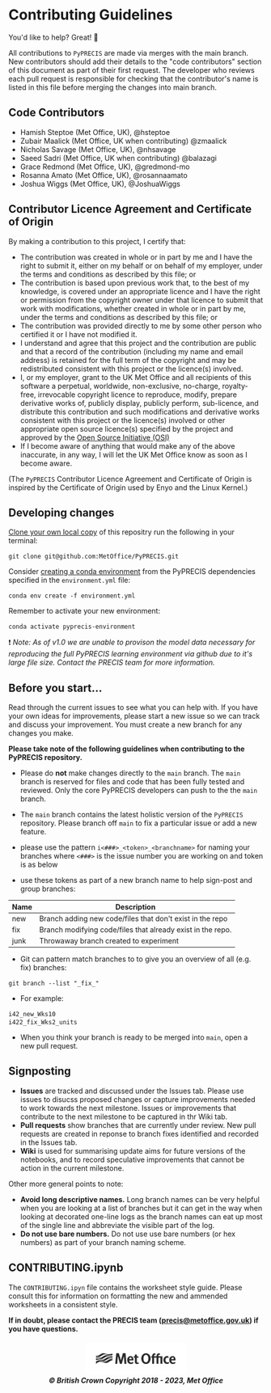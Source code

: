 # Contributing Guidelines

You'd like to help? Great!  :tada:

All contributions to `PyPRECIS` are made via merges with the main branch.
New contributors should add their details to the "code contributors" section of this document as part of their first request.
The developer who reviews each pull request is responsible for checking that the contributor's name is listed in this file before merging the changes into main branch.

## Code Contributors  

 *  Hamish Steptoe (Met Office, UK), @hsteptoe
 *  Zubair Maalick (Met Office, UK when contributing) @zmaalick
 *  Nicholas Savage (Met Office, UK), @nhsavage
 *  Saeed Sadri (Met Office, UK when contributing) @balazagi
 *  Grace Redmond (Met Office, UK), @gredmond-mo
 *  Rosanna Amato (Met Office, UK), @rosannaamato
 *  Joshua Wiggs (Met Office, UK), @JoshuaWiggs


## Contributor Licence Agreement and Certificate of Origin  
By making a contribution to this project, I certify that:  
* The contribution was created in whole or in part by me and I have the right to submit it, either on my behalf or on behalf of
my employer, under the terms and conditions as described by this file; or  
* The contribution is based upon previous work that, to the best of my knowledge, is covered under an appropriate licence and
I have the right or permission from the copyright owner under that licence to submit that work with modifications, whether
created in whole or in part by me, under the terms and conditions as described by this file; or  
* The contribution was provided directly to me by some other person who certified it or I have not modified it.  
* I understand and agree that this project and the contribution are public and that a record of the contribution
(including my name and email address) is retained for the full term of the copyright and may be redistributed
consistent with this project or the licence(s) involved.  
* I, or my employer, grant to the UK Met Office and all recipients of this software a perpetual, worldwide, non-exclusive,
no-charge, royalty-free, irrevocable copyright licence to reproduce, modify, prepare derivative works of, publicly display,
publicly perform, sub-licence, and distribute this contribution and such modifications and derivative works consistent with
this project or the licence(s) involved or other appropriate open source licence(s) specified by the project and approved by
the [Open Source Initiative (OSI)](https://opensource.org/)  
* If I become aware of anything that would make any of the above inaccurate, in any way, I will let the UK Met Office know as
soon as I become aware.  

(The `PyPRECIS` Contributor Licence Agreement and Certificate of Origin is inspired by the Certificate of Origin
used by Enyo and the Linux Kernel.)

## Developing changes

[Clone your own local copy](https://help.github.com/en/articles/cloning-a-repository) of this repositry run the following in your terminal:

```shell
git clone git@github.com:MetOffice/PyPRECIS.git
```

Consider [creating a conda environment](https://docs.conda.io/projects/conda/en/latest/user-guide/tasks/manage-environments.html) from the PyPRECIS dependencies specified in the `environment.yml` file:
```shell
conda env create -f environment.yml
```
Remember to activate your new environment:
```shell
conda activate pyprecis-environment
```

:exclamation: *Note: As of v1.0 we are unable to provison the model data necessary for reproducing the full PyPRECIS learning environment via github due to it's large file size.  Contact the PRECIS team for more information.*

## Before you start...
Read through the current issues to see what you can help with.  If you have your own ideas for improvements, please start a new issue so we can track and discuss your improvement. You must create a new branch for any changes you make.

**Please take note of the following guidelines when contributing to the PyPRECIS repository.**

* Please do **not** make changes directly to the `main` branch.  The `main` branch is reserved for files and code that has been fully tested and reviewed.  Only the core PyPRECIS developers can push to the the `main` branch.

* The `main` branch contains the latest holistic version of the `PyPRECIS` repository.  Please branch off `main` to fix a particular issue or add a new feature.

* please use the pattern `i<###>_<token>_<branchname>` for naming your branches where `<###>` is the issue number you are working on and token is as below

* use these tokens as part of a new branch name to help sign-post and group branches:

Name | Description
---- | -----------
new | Branch adding new code/files that don't exist in the repo
fix | Branch modifying code/files that already exist in the repo.
junk | Throwaway branch created to experiment

* Git can pattern match branches to to give you an overview of all (e.g. fix) branches:
 ```shell
 git branch --list "_fix_"
 ```

* For example:
```
i42_new_Wks10
i422_fix_Wks2_units
```
* When you think your branch is ready to be merged into `main`, open a new pull request.

## Signposting
* **Issues** are tracked and discussed under the Issues tab.  Please use issues to disucss proposed changes or capture improvements needed to work towards the next milestone.  Issues or improvements that contribute to the next milestone to be captured in thr Wiki tab.
* **Pull requests** show branches that are currently under review.  New pull requests are created in reponse to branch fixes identified and recorded in the Issues tab.
* **Wiki** is used for summarising update aims for future versions of the notebooks, and to record speculative improvements that cannot be action in the current milestone.



Other more general points to note:

* **Avoid long descriptive names.**  Long branch names can be very helpful when you are looking at a list of branches but it can get in the way when looking at decorated one-line logs as the branch names can eat up most of the single line and abbreviate the visible part of the log.
* **Do not use bare numbers.** Do not use use bare numbers (or hex numbers) as part of your branch naming scheme.

## CONTRIBUTING.ipynb
The `CONTRIBUTING.ipyn` file contains the worksheet style guide.  Please consult this for information on formatting the new and ammended worksheets in a consistent style.

**If in doubt, please contact the PRECIS team (precis@metoffice.gov.uk) if you
have questions.**

<h5 align="center">
<img src="notebooks/img/MO_MASTER_black_mono_for_light_backg_RBG.png" width="200" alt="Met Office"> <br>
&copy; British Crown Copyright 2018 - 2023, Met Office
</h5>
